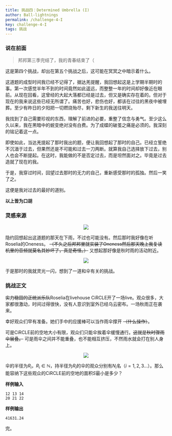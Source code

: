 ```yaml
---
title: 挑战四：Determined Umbrella (I)
author: Ball-lightnings
permalink: /challenge-4-I
key: challenge-4-I
tags: 挑战
---
```


### 说在前面

> 邦邦第三季完结了，我的青春结束了（

这是第四个挑战，却出在第五个挑战之后，这可能在冥冥之中暗示着什么。

这道题的成型时间我已经不记得了，据达羌提醒，我回想起这是上学期半期时的事。第一次感觉半年不到的时间竟然如此遥远，而整整一年的时间却好像近在眼前。从现在回看，这曾经的大起大落都已经是过去，但又是确实存在着的。但对于现在的我来说这些已经无所谓了。痛苦也好，悲伤也好，都该在过往的黑夜中被埋葬。至少有昨日的夕阳把一切燃烧殆尽，剩下新生的我送往明天。

我找到了自己需要珍视的东西，理解了前进的必要，重整了信念与勇气。至少这么久以来，我在黑暗中的蜕变绝对没有白费。为了成蝶的破茧之痛是必须的。我深刻的铭记着这一点。

<!--more-->

即使如此，当达羌提起了那时我出的题，便让我回想起了那时的自己。已经立誓绝不沉湎于过去，但果然还是不可能和过去一刀两断。就算我自己选择放下过去，别人也会不断提起。在这时，我能做的不是否定过去，而是坦然面对之。毕竟是过去造就了现在的我。

于是，我穿过时间，回望过去那时的无力的自己，重新感受那时的孤独。然后一笑了之。

这便是我对过去的最好的道别。

**以上皆为口胡**

### 灵感来源

<div align="center"><img src="https://s1.ax1x.com/2020/04/12/Gqo9w6.jpg"></div>

隐约回想起出这道题的那天在下雨，不过也可能没有。然后那时我好像在听Roselia的Oneness。 ~~（不久之后邦邦里就实装了Oneness然后那天晚上我复读机里的音频就莫名其妙坏了，真是奇怪。）~~ 又想起那好像是秋时雨的活动附近。

<div align="center"><img src="https://s1.ax1x.com/2020/04/12/Gqopex.png"></div>

于是那时的我就灵光一闪，想到了一道和伞有关的挑战。

### 挑战正文

~~实力稳固的正统派乐队~~Roselia在livehouse CiRCLE开了一场live。观众很多，大家都很激动，时间过得很快，没有人意识到室外已经乌云密布。一场秋雨正在袭来。

幸好观众们早有准备。她们手中的应援棒可以当作雨伞撑开 ~~（什么操作）~~。

可是CiRCLE前的空地大小有限，观众们只能伞挨着伞缓慢通行。~~这就是秋时骤雨伞层叠。~~ 可是雨伞之间并不能重叠，也不能相互挤压，不然雨水就会打在别人身上。

<div align="center"><img src="https://s1.ax1x.com/2020/04/12/GqIzO1.png"></div>

伞的半径为$R_i$，$R_i\in\mathbb N$，持半径为$R_i$的伞的观众分别有$N_i$名（$i=1,2,3\dots$）。那么能容纳下这些观众的CiRCLE前的空地的面积$S$最小是多少？

**样例输入**

    12 13 14
    20 21 22

**样例输出**

    41631.24

完。

